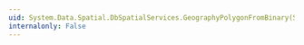```yaml
---
uid: System.Data.Spatial.DbSpatialServices.GeographyPolygonFromBinary(System.Byte[],System.Int32)
internalonly: False
---
```


